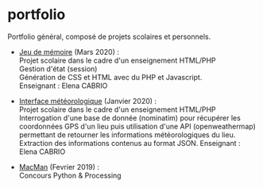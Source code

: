 # portfolio
Portfolio général, composé de projets scolaires et personnels.

* <a href="/memoryGame" title="link to project" target="_blank">Jeu de mémoire</a> (Mars 2020) :<br/>
Projet scolaire dans le cadre d'un enseignement HTML/PHP<br/>
Gestion d'état (session)<br/>
Génération de CSS et HTML avec du PHP et Javascript.<br/>
Enseignant : Elena CABRIO

* <a href="/infoMeteo" title="link to project" target="_blank">Interface météorologique</a> (Janvier 2020) :<br/>
Projet scolaire dans le cadre d'un enseignement HTML/PHP<br/>
Interrogation d'une base de donnée (nominatim) pour récupérer les coordonnées GPS d'un lieu puis utilisation d'une API (openweathermap) permettant de retourner les informations météorologiques du lieu.<br/>
Extraction des informations contenus au format JSON.
Enseignant : Elena CABRIO

* <a href="/MacMan" title="link to project" target="_blank">MacMan</a> (Fevrier 2019) :<br/>
Concours Python & Processing<br/>
